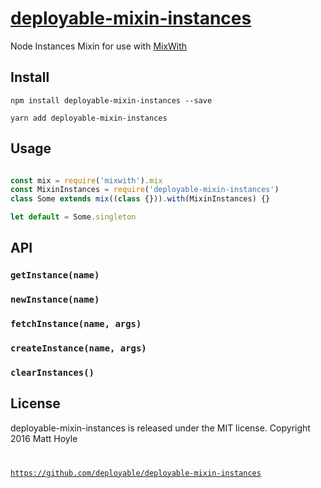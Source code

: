 # [deployable-mixin-instances](https://github.com/deployable/deployable-mixin-instances)

Node Instances Mixin for use with [MixWith]()

## Install
 
    npm install deployable-mixin-instances --save

    yarn add deployable-mixin-instances

## Usage

```javascript

const mix = require('mixwith').mix
const MixinInstances = require('deployable-mixin-instances')
class Some extends mix((class {})).with(MixinInstances) {}

let default = Some.singleton

```

## API

### `getInstance(name)`

### `newInstance(name)`

### `fetchInstance(name, args)`

### `createInstance(name, args)`

### `clearInstances()`

## License

deployable-mixin-instances is released under the MIT license.
Copyright 2016 Matt Hoyle <code at deployable.co>

https://github.com/deployable/deployable-mixin-instances

